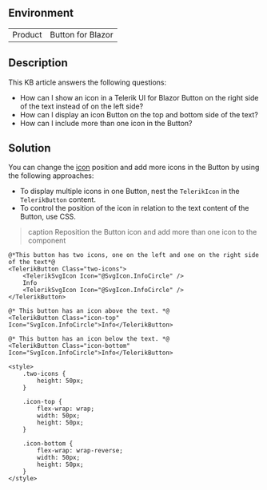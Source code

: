 
## Environment

<table>
<tbody>
<tr>
<td>Product</td>
<td>Button for Blazor</td>
</tr>
</tbody>
</table>

## Description

This KB article answers the following questions:

* How can I show an icon in a Telerik UI for Blazor Button on the right side of the text instead of on the left side?
* How can I display an icon Button on the top and bottom side of the text?
* How can I include more than one icon in the Button?

## Solution

You can change the [icon](slug:common-features-icons) position and add more icons in the Button by using the following approaches:

* To display multiple icons in one Button, nest the `TelerikIcon` in the `TelerikButton` content.
* To control the position of the icon in relation to the text content of the Button, use CSS.

>caption Reposition the Button icon and add more than one icon to the component

````RAZOR
@*This button has two icons, one on the left and one on the right side of the text*@
<TelerikButton Class="two-icons">
    <TelerikSvgIcon Icon="@SvgIcon.InfoCircle" />
    Info
    <TelerikSvgIcon Icon="@SvgIcon.InfoCircle" />
</TelerikButton>

@* This button has an icon above the text. *@
<TelerikButton Class="icon-top" Icon="SvgIcon.InfoCircle">Info</TelerikButton>

@* This button has an icon below the text. *@
<TelerikButton Class="icon-bottom" Icon="SvgIcon.InfoCircle">Info</TelerikButton>

<style>
    .two-icons {
        height: 50px;
    }

    .icon-top {
        flex-wrap: wrap;
        width: 50px;
        height: 50px;
    }

    .icon-bottom {
        flex-wrap: wrap-reverse;
        width: 50px;
        height: 50px;
    }
</style>
````
